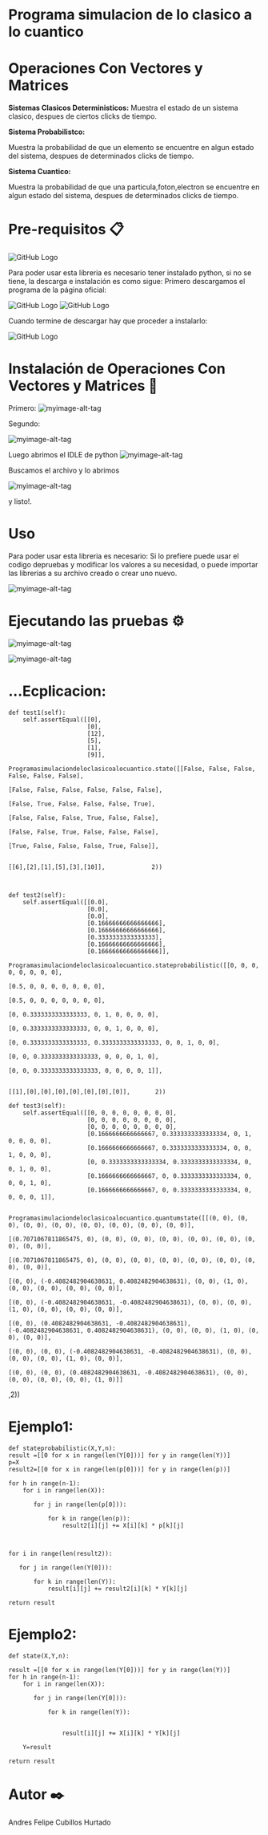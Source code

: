 # Programa simulacion de lo clasico a lo cuantico

# Operaciones Con Vectores y Matrices

**Sistemas Clasicos Deterministicos:**
Muestra el estado de un sistema clasico, despues de ciertos clicks de tiempo.

**Sistema Probabilistco:**

Muestra la probabilidad de que un elemento se encuentre en algun estado del sistema, despues de determinados clicks de tiempo.

**Sistema Cuantico:**

Muestra la probabilidad de que una particula,foton,electron se encuentre en algun estado del sistema, despues de determinados clicks de tiempo.





# Pre-requisitos 📋
![GitHub Logo](https://www.python.org/static/img/python-logo@2x.png)

Para poder usar esta libreria es necesario tener instalado python, si no se tiene, la descarga e instalación es como sigue:
Primero descargamos el programa de la página oficial:

![GitHub Logo](https://www.wikihow.com/images_en/thumb/1/14/Install-Python-Step-1-Version-2.jpg/v4-760px-Install-Python-Step-1-Version-2.jpg)
![GitHub Logo](https://www.wikihow.com/images_en/thumb/4/45/Install-Python-Step-2-Version-2.jpg/v4-760px-Install-Python-Step-2-Version-2.jpg)

Cuando termine de descargar hay que proceder a instalarlo:

![GitHub Logo](https://www.wikihow.com/images_en/thumb/f/fb/Install-Python-Step-4-Version-2.jpg/v4-760px-Install-Python-Step-4-Version-2.jpg)

 # Instalación de Operaciones Con Vectores y Matrices 🔧
Primero: 
![myimage-alt-tag](https://scontent-bog1-1.xx.fbcdn.net/v/t1.15752-9/69874998_750459472059681_3913524228170711040_n.png?_nc_cat=109&_nc_oc=AQnAHS7ixOACxFw9VZIuFwoJKytHypC0c9lCVCRXGIho84rLNJiPg55F4K2wzo2JtM4&_nc_ht=scontent-bog1-1.xx&oh=a5c49974e0f359c923370686c6d86f6e&oe=5DC80CBF) 


Segundo:
 
![myimage-alt-tag](https://scontent-bog1-1.xx.fbcdn.net/v/t1.15752-9/70678769_2608600409202096_5609513835909087232_n.png?_nc_cat=101&_nc_oc=AQk5bpFi6zdMwJygs22sr6bhKf6P0KFDBJcOLnnaSZ9jYS3D6cWzyF1gNewZOjFT8VI&_nc_ht=scontent-bog1-1.xx&oh=e2d320ca92637cf344136875a2d80a61&oe=5E031292) 


Luego abrimos el IDLE de python
![myimage-alt-tag](https://scontent-bog1-1.xx.fbcdn.net/v/t1.15752-9/69689175_475682319649824_1117122535582859264_n.jpg?_nc_cat=109&_nc_oc=AQncBZgHUk5xJWCUqEApXR0Jd2E_1hWuW4OYr4XiwiEsvhj0uYlr9-O6NLlb4Zkrjjs&_nc_ht=scontent-bog1-1.xx&oh=cebd69f85b23f8abab07548473591ce2&oe=5E03C862) 


Buscamos el archivo y lo abrimos

![myimage-alt-tag](https://scontent-bog1-1.xx.fbcdn.net/v/t1.15752-9/70778647_472135196670206_3245147181413302272_n.png?_nc_cat=100&_nc_oc=AQnxgrcF3EZL88MTpAI2jwDLclRoa72WBttNAznDA6vnFR88UHvB2M_Z9St3VWkMFoQ&_nc_ht=scontent-bog1-1.xx&oh=c41b02ea85e3f01c83da8b696a565ec9&oe=5DF5DC77) 

y listo!.


# Uso 
Para poder usar esta libreria es necesario:
Si lo prefiere puede usar el codigo depruebas y modificar los valores a su necesidad, o puede importar las librerias a su  archivo creado o crear uno nuevo.

![myimage-alt-tag](https://scontent-bog1-1.xx.fbcdn.net/v/t1.15752-9/71843673_440177066683469_5991082127804858368_n.png?_nc_cat=111&_nc_oc=AQnxII9gJV_fLRvidbgSfIOD9rFmKuFYEquhh7irBMmseF71IPX-G54oqJI3if9pQ3A&_nc_ht=scontent-bog1-1.xx&oh=c1b8cd68a2e6f4f261d5c870e4403a70&oe=5E3732EC) 


# Ejecutando las pruebas ⚙️
![myimage-alt-tag](https://scontent-bog1-1.xx.fbcdn.net/v/t1.15752-9/71056822_2372414239692893_8796974929317724160_n.png?_nc_cat=107&_nc_oc=AQnxxKZxfDKNnTtRb7C7eWKHYEAEdA2K2HcZYb26oOFbhMuXHbqxi1s8eh25obYUSnQ&_nc_ht=scontent-bog1-1.xx&oh=a2292a87113e6bf2af5f086ea2fe7361&oe=5E374446) 


![myimage-alt-tag](https://scontent-bog1-1.xx.fbcdn.net/v/t1.15752-9/70761707_682192895613485_8970786002314461184_n.png?_nc_cat=108&_nc_oc=AQnEM5LExX-nD9XvqGRQ6eYvxyioB_lxbcA2BNy1eXX5NFXiDo23a_SDX3TMs4CcC7k&_nc_ht=scontent-bog1-1.xx&oh=0379683216afe39ff016102489095870&oe=5E0240A1) 

# ...Ecplicacion:
    def test1(self):
        self.assertEqual([[0], 
                          [0],
                          [12],
                          [5], 
                          [1],
                          [9]], 
                         Programasimulaciondeloclasicoalocuantico.state([[False, False, False, False, False, False], 
                                                                                                          [False, False, False, False, False, False], 
                                                                                                          [False, True, False, False, False, True], 
                                                                                                          [False, False, False, True, False, False], 
                                                                                                          [False, False, True, False, False, False], 
                                                                                                          [True, False, False, False, True, False]],
                                                                                                         
                                                                                                         [[6],[2],[1],[5],[3],[10]],             2))    



    def test2(self):
        self.assertEqual([[0.0], 
                          [0.0], 
                          [0.0], 
                          [0.16666666666666666],
                          [0.16666666666666666],
                          [0.3333333333333333],
                          [0.16666666666666666],
                          [0.16666666666666666]],
                         Programasimulaciondeloclasicoalocuantico.stateprobabilistic([[0, 0, 0, 0, 0, 0, 0, 0], 
                                                                                      [0.5, 0, 0, 0, 0, 0, 0, 0], 
                                                                                      [0.5, 0, 0, 0, 0, 0, 0, 0],
                                                                                      [0, 0.3333333333333333, 0, 1, 0, 0, 0, 0],
                                                                                      [0, 0.3333333333333333, 0, 0, 1, 0, 0, 0],
                                                                                      [0, 0.3333333333333333, 0.3333333333333333, 0, 0, 1, 0, 0],
                                                                                      [0, 0, 0.3333333333333333, 0, 0, 0, 1, 0],
                                                                                      [0, 0, 0.3333333333333333, 0, 0, 0, 0, 1]],
                                                                                     
                                                                                     [[1],[0],[0],[0],[0],[0],[0],[0]],       2))

    def test3(self): 
        self.assertEqual([[0, 0, 0, 0, 0, 0, 0, 0],
                          [0, 0, 0, 0, 0, 0, 0, 0],
                          [0, 0, 0, 0, 0, 0, 0, 0],
                          [0.1666666666666667, 0.3333333333333334, 0, 1, 0, 0, 0, 0],
                          [0.1666666666666667, 0.3333333333333334, 0, 0, 1, 0, 0, 0],
                          [0, 0.3333333333333334, 0.3333333333333334, 0, 0, 1, 0, 0],
                          [0.1666666666666667, 0, 0.3333333333333334, 0, 0, 0, 1, 0],
                          [0.1666666666666667, 0, 0.3333333333333334, 0, 0, 0, 0, 1]],
                         
                         Programasimulaciondeloclasicoalocuantico.quantumstate([[(0, 0), (0, 0), (0, 0), (0, 0), (0, 0), (0, 0), (0, 0), (0, 0)],
                                                                                [(0.7071067811865475, 0), (0, 0), (0, 0), (0, 0), (0, 0), (0, 0), (0, 0), (0, 0)],
                                                                                [(0.7071067811865475, 0), (0, 0), (0, 0), (0, 0), (0, 0), (0, 0), (0, 0), (0, 0)],
                                                                                [(0, 0), (-0.4082482904638631, 0.4082482904638631), (0, 0), (1, 0), (0, 0), (0, 0), (0, 0), (0, 0)],
                                                                                [(0, 0), (-0.4082482904638631, -0.4082482904638631), (0, 0), (0, 0), (1, 0), (0, 0), (0, 0), (0, 0)],
                                                                                [(0, 0), (0.4082482904638631, -0.4082482904638631), (-0.4082482904638631, 0.4082482904638631), (0, 0), (0, 0), (1, 0), (0, 0), (0, 0)],
                                                                                [(0, 0), (0, 0), (-0.4082482904638631, -0.4082482904638631), (0, 0), (0, 0), (0, 0), (1, 0), (0, 0)],
                                                                                [(0, 0), (0, 0), (0.4082482904638631, -0.4082482904638631), (0, 0), (0, 0), (0, 0), (0, 0), (1, 0)]]
,2))

# Ejemplo1:

    def stateprobabilistic(X,Y,n):
    result =[[0 for x in range(len(Y[0]))] for y in range(len(Y))]
    p=X
    result2=[[0 for x in range(len(p[0]))] for y in range(len(p))]
    
    for h in range(n-1):
        for i in range(len(X)):
           
           for j in range(len(p[0])):
               
               for k in range(len(p)):
                   result2[i][j] += X[i][k] * p[k][j]
                   
                        

    for i in range(len(result2)):
       
       for j in range(len(Y[0])):
           
           for k in range(len(Y)):
               result[i][j] += result2[i][k] * Y[k][j]
         
    return result
# Ejemplo2:         
    def state(X,Y,n):
                
    result =[[0 for x in range(len(Y[0]))] for y in range(len(Y))]
    for h in range(n-1):
        for i in range(len(X)):
           
           for j in range(len(Y[0])):
               
               for k in range(len(Y)):
            
                   
                   result[i][j] += X[i][k] * Y[k][j]
            
        Y=result
     
    return result 



# Autor ✒️
Andres Felipe Cubillos Hurtado


